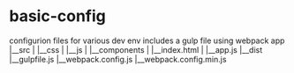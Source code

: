 # basic-config
configurion files for various dev env
 includes a gulp file using webpack
 app
   |__src
   |  |__css
   |  |__js
   |  |__components
   |  |__index.html
   |  |__app.js
   |__dist
   |__gulpfile.js
   |__webpack.config.js
   |__webpack.config.min.js